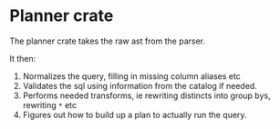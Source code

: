 # Planner crate

The planner crate takes the raw ast from the parser.

It then:
1. Normalizes the query, filling in missing column aliases etc
2. Validates the sql using information from the catalog if needed.
3. Performs needed transforms, ie rewriting distincts into group bys, rewriting `*` etc
4. Figures out how to build up a plan to actually run the query.